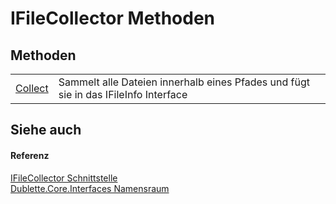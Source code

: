 # IFileCollector Methoden




## Methoden
<table>
<tr>
<td><a href="M_Dublette_Core_Interfaces_IFileCollector_Collect.md">Collect</a></td>
<td>Sammelt alle Dateien innerhalb eines Pfades und fügt sie in das IFileInfo Interface</td></tr>
</table>

## Siehe auch


#### Referenz
<a href="T_Dublette_Core_Interfaces_IFileCollector.md">IFileCollector Schnittstelle</a>  
<a href="N_Dublette_Core_Interfaces.md">Dublette.Core.Interfaces Namensraum</a>  
